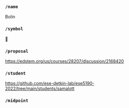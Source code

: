 ### `/name`
Bolin
### `/symbol`
🐶
### `/proposal`
https://edstem.org/us/courses/28207/discussion/2168420
### `/student`
https://github.com/ese-detkin-lab/ese5190-2022/tree/main/students/samalott
### `/midpoint`
